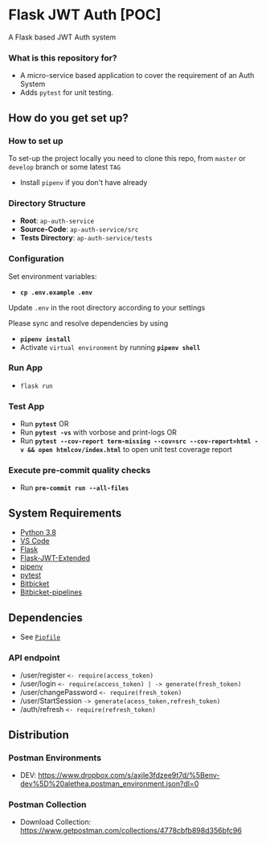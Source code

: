 # Flask JWT Auth [POC]

A Flask based JWT Auth system

### What is this repository for?

- A micro-service based application to cover the requirement of an Auth System
- Adds `pytest` for unit testing.

## How do you get set up?

### How to set up

To set-up the project locally you need to clone this repo, from `master` or `develop` branch or some latest `TAG`

- Install `pipenv` if you don't have already

### Directory Structure

- **Root**: `ap-auth-service`
- **Source-Code**: `ap-auth-service/src`
- **Tests Directory**: `ap-auth-service/tests`

### Configuration

Set environment variables:

- **`cp .env.example .env`**

Update `.env` in the root directory according to your settings

Please sync and resolve dependencies by using

- **`pipenv install`**
- Activate `virtual environment` by running **`pipenv shell`**

### Run App

- `flask run`

### Test App

- Run **`pytest`**
  OR
- Run **`pytest -vs`** with vorbose and print-logs
  OR
- Run **`pytest --cov-report term-missing --cov=src --cov-report=html -v && open htmlcov/index.html`** to open unit test coverage report

### Execute pre-commit quality checks

- Run **`pre-commit run --all-files`**

## System Requirements

- [Python 3.8](https://www.python.org/downloads/release/python-383/)
- [VS Code](https://code.visualstudio.com/)
- [Flask](https://flask.palletsprojects.com/en/1.1.x/)
- [Flask-JWT-Extended](https://pypi.org/project/Flask-JWT-Extended/)
- [pipenv](https://pypi.org/project/pipenv/)
- [pytest](https://pypi.org/project/pytest/)
- [Bitbicket](www.bitbucket.org)
- [Bitbicket-pipelines](https://bitbucket.org/product/features/pipelines)

## Dependencies

- See [`Pipfile`](/Pipfile)

### API endpoint
- /user/register `<- require(access_token)`
- /user/login `<- require(access_token) | -> generate(fresh_token)`
- /user/changePassword `<- require(fresh_token)`
- /user/StartSession `-> generate(acess_token,refresh_token)`
- /auth/refresh `<- require(refresh_token)`



## Distribution

### Postman Environments

- DEV: https://www.dropbox.com/s/axjle3fdzee9t7d/%5Benv-dev%5D%20alethea.postman_environment.json?dl=0

### Postman Collection

- Download Collection: https://www.getpostman.com/collections/4778cbfb898d356bfc96
